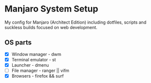 # Manjaro System Setup 

My config for Manjaro (Architect Edition) including dotfiles, scripts and suckless builds focused on web development.

## OS parts

- [x] Window manager - dwm
- [x] Terminal emulator - st
- [x] Launcher - dmenu
- [ ] File manager - ranger || vifm
- [x] Browsers - firefox && surf
